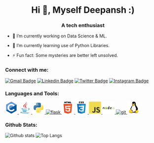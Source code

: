 <h1 align="center">Hi 👋, Myself Deepansh :)</h1><h3 align="center">A tech enthusiast</h3><p  align="left">

- 🔭 I’m currently working on Data Science & ML.
- 🌱 I’m currently learning use of Python Libraries.
- ⚡ Fun fact: Some mysteries are better left unsolved. 

  <!--

  - 🔭 I’m currently working on ...
  - 🌱 I’m currently learning ...
  - 👯 I’m looking to collaborate on ...
  - 🤔 I’m looking for help with ...
  - 💬 Ask me about ...
  - 📫 How to reach me: ...
  - 😄 Pronouns: ...
  
    -->

<h3 align="left">Connect with me:</h3>

[![Gmail Badge](https://img.shields.io/badge/-Mail-c14438?style=for-the-badge&logo=Gmail&logoColor=white&link=mailto:deepansh.dubey20@gmail.com)](mailto:deepansh.dubey20@gmail.com)
[![Linkedin Badge](https://img.shields.io/badge/-Linkedin-0072b1?style=for-the-badge&logo=Linkedin&logoColor=white&link=https://www.linkedin.com/in/deepanshdubey/)](https://www.linkedin.com/in/deepanshdubey/)
[![Twitter Badge](https://img.shields.io/badge/-Twitter_-00acee?style=for-the-badge&logo=twitter&logoColor=white&link=https://twitter.com/deepanshdubey_/)](https://www.twitter.com/deepanshdubey_/)
[![Instagram Badge](https://img.shields.io/badge/-Instagram-0072b1?style=for-the-badge&color=ee4959&logo=Instagram&logoColor=white&link=https://www.linkedin.com/in/deepanshdubey/)](https://instagram.com/d.fangs_)

<h3 align="left">Languages and Tools:</h3>

<p  align="left">

<a href="https://www.cprogramming.com/" target="_blank">
<img src="https://raw.githubusercontent.com/devicons/devicon/master/icons/c/c-original.svg" alt="c" width="40" height="40"/>
</a>

<a href="https://www.java.com" target="_blank">
<img src="https://raw.githubusercontent.com/devicons/devicon/master/icons/java/java-original.svg" alt="java" width="40" height="40"/>
</a>

<a href="https://www.python.org" target="_blank">
<img src="https://raw.githubusercontent.com/devicons/devicon/master/icons/python/python-original.svg" alt="python" width="40" height="40"/>
</a>

<a href="https://flask.palletsprojects.com/"  target="_blank">
<img  src="https://www.vectorlogo.zone/logos/pocoo_flask/pocoo_flask-icon.svg"  alt="flask" width="40" height="40"/>
</a>

<a href="https://www.w3.org/html/" target="_blank">
<img src="https://raw.githubusercontent.com/devicons/devicon/master/icons/html5/html5-original-wordmark.svg" alt="html5" width="40" height="40"/>
</a>

<a href="https://www.w3schools.com/css/" target="_blank">
<img src="https://raw.githubusercontent.com/devicons/devicon/master/icons/css3/css3-original-wordmark.svg" alt="css3" width="40" height="40"/>
</a>

<a href="https://developer.mozilla.org/en-US/docs/Web/JavaScript" target="_blank"> 
<img src="https://raw.githubusercontent.com/devicons/devicon/master/icons/javascript/javascript-original.svg" alt="javascript" width="40" height="40"/>
</a> 

<a href="https://nodejs.org" target="_blank">
<img src="https://raw.githubusercontent.com/devicons/devicon/master/icons/nodejs/nodejs-original-wordmark.svg" alt="nodejs" width="40" height="40"/>
</a>
 
<a href="https://git-scm.com/" target="_blank">
<img  src="https://www.vectorlogo.zone/logos/git-scm/git-scm-icon.svg"  alt="git" width="40" height="40"/>
</a>

<a href="https://www.linux.org/" target="_blank"> 
<img src="https://raw.githubusercontent.com/devicons/devicon/master/icons/linux/linux-original.svg" alt="linux" width="40" height="40"/>
</a>

</p>


<h3 align="left">Github Stats:</h3>
<!--
<p><img  align="left"  src="https://github-readme-stats.vercel.app/api?username=deepanshdubey&show_icons=true&locale=en"  alt="deepanshdubey" /></p>
<p><img align="right"  src="https://github-readme-stats.vercel.app/api/top-langs?username=deepanshdubey&show_icons=true&locale=en&layout=compact"  alt="deepanshdubey" /></p>
-->

![Github stats](https://github-readme-stats.vercel.app/api?username=deepanshdubey&show_icons=true&include_all_commits=true)
![Top Langs](https://github-readme-stats.vercel.app/api/top-langs?username=deepanshdubey&layout=compact)
